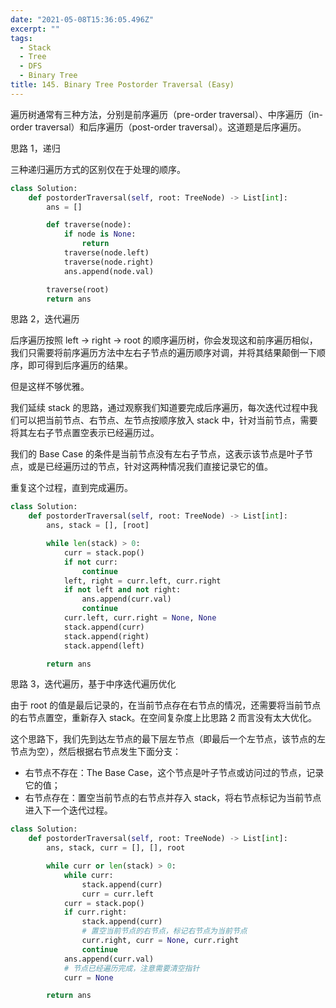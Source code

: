 ```yaml
---
date: "2021-05-08T15:36:05.496Z"
excerpt: ""
tags:
  - Stack
  - Tree
  - DFS
  - Binary Tree
title: 145. Binary Tree Postorder Traversal (Easy)
---
```


遍历树通常有三种方法，分别是前序遍历（pre-order traversal）、中序遍历（in-order traversal）和后序遍历（post-order traversal）。这道题是后序遍历。

思路 1，递归

三种递归遍历方式的区别仅在于处理的顺序。

```python
class Solution:
    def postorderTraversal(self, root: TreeNode) -> List[int]:
        ans = []

        def traverse(node):
            if node is None:
                return
            traverse(node.left)
            traverse(node.right)
            ans.append(node.val)

        traverse(root)
        return ans
```

思路 2，迭代遍历

后序遍历按照 left -> right -> root 的顺序遍历树，你会发现这和前序遍历相似，我们只需要将前序遍历方法中左右子节点的遍历顺序对调，并将其结果颠倒一下顺序，即可得到后序遍历的结果。

但是这样不够优雅。

我们延续 stack 的思路，通过观察我们知道要完成后序遍历，每次迭代过程中我们可以把当前节点、右节点、左节点按顺序放入 stack 中，针对当前节点，需要将其左右子节点置空表示已经遍历过。

我们的 Base Case 的条件是当前节点没有左右子节点，这表示该节点是叶子节点，或是已经遍历过的节点，针对这两种情况我们直接记录它的值。

重复这个过程，直到完成遍历。

```python
class Solution:
    def postorderTraversal(self, root: TreeNode) -> List[int]:
        ans, stack = [], [root]

        while len(stack) > 0:
            curr = stack.pop()
            if not curr:
                continue
            left, right = curr.left, curr.right
            if not left and not right:
                ans.append(curr.val)
                continue
            curr.left, curr.right = None, None
            stack.append(curr)
            stack.append(right)
            stack.append(left)

        return ans
```

思路 3，迭代遍历，基于中序迭代遍历优化

由于 root 的值是最后记录的，在当前节点存在右节点的情况，还需要将当前节点的右节点置空，重新存入 stack。在空间复杂度上比思路 2 而言没有太大优化。

这个思路下，我们先到达左节点的最下层左节点（即最后一个左节点，该节点的左节点为空），然后根据右节点发生下面分支：

- 右节点不存在：The Base Case，这个节点是叶子节点或访问过的节点，记录它的值；
- 右节点存在：置空当前节点的右节点并存入 stack，将右节点标记为当前节点进入下一个迭代过程。

```python
class Solution:
    def postorderTraversal(self, root: TreeNode) -> List[int]:
        ans, stack, curr = [], [], root

        while curr or len(stack) > 0:
            while curr:
                stack.append(curr)
                curr = curr.left
            curr = stack.pop()
            if curr.right:
                stack.append(curr)
                # 置空当前节点的右节点，标记右节点为当前节点
                curr.right, curr = None, curr.right
                continue
            ans.append(curr.val)
            # 节点已经遍历完成，注意需要清空指针
            curr = None

        return ans
```
